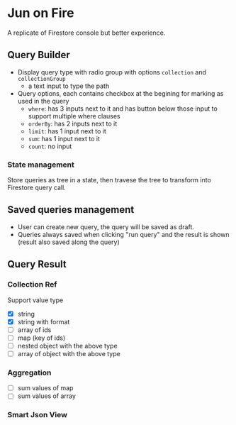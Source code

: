 # Jun on Fire

A replicate of Firestore console but better experience.

## Query Builder

- Display query type with radio group with options `collection` and `collectionGroup`
  - a text input to type the path
- Query options, each contains checkbox at the begining for marking as used in the query
  - `where`: has 3 inputs next to it and has button below those input to support multiple where clauses
  - `orderBy`: has 2 inputs next to it
  - `limit`: has 1 input next to it
  - `sum`: has 1 input next to it
  - `count`: no input

### State management

Store queries as tree in a state, then travese the tree to transform into Firestore query call.

## Saved queries management

- User can create new query, the query will be saved as draft.
- Queries always saved when clicking "run query" and the result is shown (result also saved along the query)

## Query Result

### Collection Ref

Support value type

- [x] string
- [x] string with format
- [ ] array of ids
- [ ] map (key of ids)
- [ ] nested object with the above type
- [ ] array of object with the above type

### Aggregation

- [ ] sum values of map
- [ ] sum values of array

### Smart Json View
